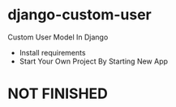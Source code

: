 # django-custom-user
Custom User Model In Django
 * Install requirements
 * Start Your Own Project By Starting New App

# NOT FINISHED
